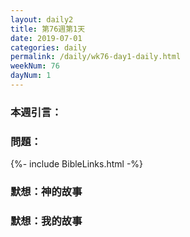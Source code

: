 ```yaml
---
layout: daily2
title: 第76週第1天 
date: 2019-07-01
categories: daily
permalink: /daily/wk76-day1-daily.html
weekNum: 76
dayNum: 1
---
```


### 本週引言：

### 問題：

{%- include BibleLinks.html -%}

### 默想：神的故事

### 默想：我的故事
